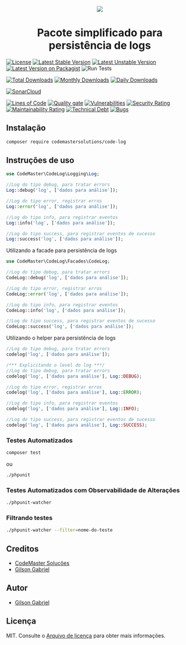 <p align="center">
    <a href="https://codemastersolucoes.com" target="_blank">
        <img data-testid="logo" src="https://cms-public-images.s3.amazonaws.com/logo.png">
    </a>
    <h1 align="center">Pacote simplificado para persistência de logs</h1>
</p>

[![License](https://poser.pugx.org/codemastersolutions/code-log/license)](https://github.com/codemastersolutions/code-log/blob/HEAD/LICENSE.md)
[![Latest Stable Version](https://poser.pugx.org/codemastersolutions/code-log/v)](//packagist.org/packages/codemastersolutions/code-log)
[![Latest Unstable Version](https://poser.pugx.org/codemastersolutions/code-log/v/unstable)](//packagist.org/packages/codemastersolutions/code-log)
[![Latest Version on Packagist](https://img.shields.io/packagist/v/codemastersolutions/code-log.svg?style=flat-square)](https://packagist.org/packages/codemastersolutions/code-log)
![Run Tests](https://github.com/codemastersolutions/code-log/workflows/Run%20Tests/badge.svg?branch=main)

[![Total Downloads](https://poser.pugx.org/codemastersolutions/code-log/downloads)](//packagist.org/packages/codemastersolutions/code-log)
[![Monthly Downloads](https://poser.pugx.org/codemastersolutions/code-log/d/monthly)](//packagist.org/packages/codemastersolutions/code-log)
[![Daily Downloads](https://poser.pugx.org/codemastersolutions/code-log/d/daily)](//packagist.org/packages/codemastersolutions/code-log)

[![SonarCloud](https://sonarcloud.io/images/project_badges/sonarcloud-black.svg)](https://sonarcloud.io/dashboard?id=codemastersolutions_code-log)

[![Lines of Code](https://sonarcloud.io/api/project_badges/measure?project=codemastersolutions_code-log&metric=ncloc)](https://sonarcloud.io/dashboard?id=codemastersolutions_code-log)
[![Quality gate](https://sonarcloud.io/api/project_badges/quality_gate?project=codemastersolutions_code-log)](https://sonarcloud.io/dashboard?id=codemastersolutions_code-log)
[![Vulnerabilities](https://sonarcloud.io/api/project_badges/measure?project=codemastersolutions_code-log&metric=vulnerabilities)](https://sonarcloud.io/dashboard?id=codemastersolutions_code-log)
[![Security Rating](https://sonarcloud.io/api/project_badges/measure?project=codemastersolutions_code-log&metric=security_rating)](https://sonarcloud.io/dashboard?id=codemastersolutions_code-log)
[![Maintainability Rating](https://sonarcloud.io/api/project_badges/measure?project=codemastersolutions_code-log&metric=sqale_rating)](https://sonarcloud.io/dashboard?id=codemastersolutions_code-log)
[![Technical Debt](https://sonarcloud.io/api/project_badges/measure?project=codemastersolutions_code-log&metric=sqale_index)](https://sonarcloud.io/dashboard?id=codemastersolutions_code-log)
[![Bugs](https://sonarcloud.io/api/project_badges/measure?project=codemastersolutions_code-log&metric=bugs)](https://sonarcloud.io/dashboard?id=codemastersolutions_code-log)

## Instalação

``` bash
composer require codemastersolutions/code-log
```

## Instruções de uso

``` php
use CodeMaster\CodeLog\Logging\Log;

//Log do tipo debug, para tratar errors
Log::debug('log', ['dados para análise']);

//Log do tipo error, registrar erros
Log::error('log', ['dados para análise']);

//Log do tipo info, para registrar eventos
Log::info('log', ['dados para análise']);

//Log do tipo success, para registrar eventos de sucesso
Log::success('log', ['dados para análise']);
```

Utilizando a facade para persistência de logs

``` php
use CodeMaster\CodeLog\Facades\CodeLog;

//Log do tipo debug, para tratar errors
CodeLog::debug('log', ['dados para análise']);

//Log do tipo error, registrar erros
CodeLog::error('log', ['dados para análise']);

//Log do tipo info, para registrar eventos
CodeLog::info('log', ['dados para análise']);

//Log do tipo success, para registrar eventos de sucesso
CodeLog::success('log', ['dados para análise']);
```

Utilizando o helper para persistência de logs

``` php
//Log do tipo debug, para tratar errors
codelog('log', ['dados para análise']);

/*** Explicitando o level do log ***/
//Log do tipo debug, para tratar errors
codelog('log', ['dados para análise'], Log::DEBUG);

//Log do tipo error, registrar erros
codelog('log', ['dados para análise'], Log::ERROR);

//Log do tipo info, para registrar eventos
codelog('log', ['dados para análise'], Log::INFO);

//Log do tipo success, para registrar eventos de sucesso
codelog('log', ['dados para análise'], Log::SUCCESS);
```

### Testes Automatizados

``` bash
composer test
```

ou

``` bash
./phpunit
```

### Testes Automatizados com Observabilidade de Alterações

``` bash
./phpunit-watcher
```

### Filtrando testes

``` bash
./phpunit-watcher --filter=nome-do-teste
```

## Creditos

- [CodeMaster Soluções](https://github.com/codemastersolutions)
- [Gilson Gabriel](https://github.com/gilsongabriel)

## Autor

- [Gilson Gabriel](https://github.com/gilsongabriel)

## Licença

MIT. Consulte o [Arquivo de licença](LICENSE.md) para obter mais informações.